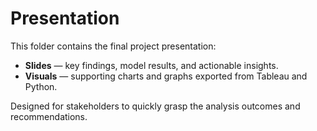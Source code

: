 # Presentation

This folder contains the final project presentation:  
- **Slides** — key findings, model results, and actionable insights.  
- **Visuals** — supporting charts and graphs exported from Tableau and Python.  

Designed for stakeholders to quickly grasp the analysis outcomes and recommendations.

